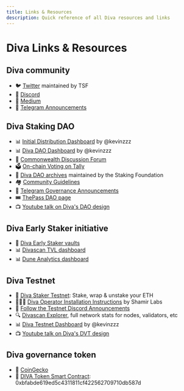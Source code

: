 ```yaml
---
title: Links & Resources
description: Quick reference of all Diva resources and links
---
```


# Diva Links & Resources

## Diva community

- 🐦 [Twitter](https://twitter.com/divastaking) maintained by TSF
- 👾 [Discord](https://discord.gg/diva)
- 📰 [Medium](https://divastaking.medium.com)
- 📣 [Telegram Announcements](https://t.me/followdiva)

## Diva Staking DAO

- 📊 [Initial Distribution Dashboard](https://dune.com/kevinzzz/diva-airdrop-claim) by @kevinzzz
- 📊 [Diva DAO Dashboard](https://dune.com/kevinzzz/diva-dao) by @kevinzzz
- 💬 [Commonwealth Discussion Forum](https://commonwealth.im/divastaking/discussion)
- 🗳️ [On-chain Voting on Tally](https://tally.xyz/gov/diva)
- 📗 [Diva DAO archives](https://github.com/staking-foundation/diva-dao) maintained by the Staking Foundation
- 🏘️ [Community Guidelines](https://github.com/staking-foundation/diva-dao/blob/main/Community-Guidelines.md)
- 📣 [Telegram Governance Announcements](https://t.me/divagovernance)
- 🎟️ [ThePass DAO page](https://thepass.to/dao/DivaStaking/DAOPage)
- 📺 [Youtube talk on Diva's DAO design](https://www.youtube.com/live/gPAOIdsVmW4?si=XKViT2mj2ElrGsm8&t=14127)

## Diva Early Staker initiative

- 🌱 [Diva Early Staker vaults](https://diva.enzyme.finance)
- 📊 [Divascan TVL dashboard](https://divascan.io/enzyme)
- 📊 [Dune Analytics dashboard](https://dune.com/kevinzzz/diva-early-staker)

## Diva Testnet

- 💠 [Diva Staker Testnet](https://stake.diva.community): Stake, wrap & unstake your ETH
- 👷🏼‍♀️ [Diva Operator Installation Instructions](https://docs.shamirlabs.org/) by Shamir Labs
- 📣 [Follow the Testnet Discord Announcements](https://discord.com/channels/1041618287500460083/1139972545144160256)
- 🔍 [Divascan Explorer](https://divascan.io/), full network stats for nodes, validators, etc
- 📊 [Diva Testnet Dashboard](https://dune.com/kevinzzz/diva-testnet-operation-status) by @kevinzzz
- 📺 [Youtube talk on Diva's DVT design](https://www.youtube.com/live/jtYCkV1LjiU?si=r7EgTIi9Pu4ab3p1&t=4745)

## Diva governance token

- 🦎 [CoinGecko](https://www.coingecko.com/en/coins/diva-staking)
- 🔢 [DIVA Token Smart Contract](https://etherscan.io/token/0xbfabde619ed5c4311811cf422562709710db587d): 0xbfabde619ed5c4311811cf422562709710db587d
